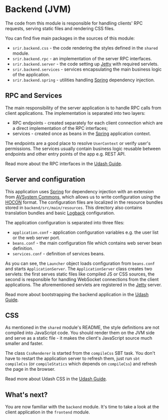 # Backend (JVM)

The code from this module is responsible for handling clients' RPC requests, serving static files 
and rendering CSS files.

You can find five main packages in the sources of this module:
* `srir.backend.css` - the code rendering the styles defined in the `shared` module.
* `srir.backend.rpc` - an implementation of the server RPC interfaces.
* `srir.backend.server` - the code setting up [Jetty](https://www.eclipse.org/jetty/) with required servlets.
* `srir.backend.services` - services encapsulating the main business logic of the application.
* `srir.backend.spring` - utilities handling [Spring](https://spring.io/) dependency injection.

## RPC and Services

The main responsibility of the server application is to handle RPC calls from client applications. 
The implementation is separated into two layers:
* RPC endpoints - created separately for each client connection which are a direct implementation of the RPC interfaces;
* services - created once as beans in the [Spring](https://spring.io/) application context.

The endpoints are a good place to resolve `UserContext` or verify user's permissions. The services usually 
contain business logic reusable between endpoints and other entry points of the app e.g. REST API.

Read more about the RPC interfaces in the [Udash Guide](http://guide.udash.io/#/rpc).

## Server and configuration

This application uses [Spring](https://spring.io/) for dependency injection with an extension from 
[AVSystem Commons](https://github.com/AVSystem/scala-commons), which allows us to write configuration
using the [HOCON](https://github.com/lightbend/config/blob/master/HOCON.md) format. The configuration files are localized 
in the resource bundles stored in `backend/src/main/resources`. This directory also contains translation bundles and basic 
[Logback](https://logback.qos.ch/) configuration. 

The application configuration is separated into three files:
* `application.conf` - application configuration variables e.g. the user list or the web server port.
* `beans.conf` - the main configuration file which contains web server bean definition.
* `services.conf` - definition of services beans.

As you can see, the `Launcher` object loads configuration from `beans.conf` and starts `ApplicationServer`. 
The `ApplicationServer` class creates two servlets: the first serves static files like compiled JS or CSS sources, 
the second is responsible for handling WebSocket connections from the client applications. The aforementioned 
servlets are registered in the [Jetty](https://www.eclipse.org/jetty/) server. 

Read more about bootstrapping the backend application in the [Udash Guide](http://guide.udash.io/#/bootstrapping/backend).

## CSS

As mentioned in the `shared` module's README, the style definitions are not compiled into JavaScript code. 
You should render them on the JVM side and serve as a static file - it makes the client's JavaScript source 
much smaller and faster.  

The class `CssRenderer` is started from the `compileCss` SBT task. You don't have to restart the application server
to refresh them, just run `sbt compileCss` (or `compileStatics` which depends on `compileCss`) 
and refresh the page in the browser. 

Read more about Udash CSS in the [Udash Guide](http://guide.udash.io/#/frontend/templates).

## What's next?

You are now familiar with the `backend` module. It's time to take a look at the client application in the 
`frontend` module.